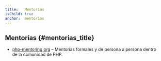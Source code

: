 ```yaml
---
title:   Mentorías
isChild: true
anchor:  mentorias
---
```


## Mentorías {#mentorias_title}

* [php-mentoring.org](https://php-mentoring.org/) – Mentorías formales y de persona a persona dentro de la comunidad de PHP.
